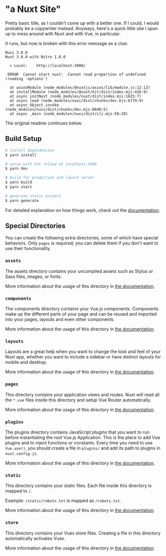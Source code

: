 # "a Nuxt Site"

Pretty basic title, as I couldn't come up with a better one.  If I could, I would probably be a copywriter instead.  Anyways, here's a quick little site I spun up to mess around with Nuxt and with Vue, in particular. 

It runs, but now is broken with this error message as a clue:

```
Nuxi 3.0.0
Nuxt 3.0.0 with Nitro 1.0.0

  > Local:    http://localhost:3000/

 ERROR  Cannot start nuxt:  Cannot read properties of undefined (reading 'options')

  at axiosModule (node_modules/@nuxtjs/axios/lib/module.js:12:13)
  at installModule (node_modules/@nuxt/kit/dist/index.mjs:416:9)
  at async initNuxt (node_modules/nuxt/dist/index.mjs:1825:7)
  at async load (node_modules/nuxi/dist/chunks/dev.mjs:6779:9)
  at async Object.invoke (node_modules/nuxi/dist/chunks/dev.mjs:6840:5)
  at async _main (node_modules/nuxi/dist/cli.mjs:50:20)
```

 The original readme continues below. 

## Build Setup

```bash
# install dependencies
$ yarn install

# serve with hot reload at localhost:3000
$ yarn dev

# build for production and launch server
$ yarn build
$ yarn start

# generate static project
$ yarn generate
```

For detailed explanation on how things work, check out the [documentation](https://nuxtjs.org).

## Special Directories

You can create the following extra directories, some of which have special behaviors. Only `pages` is required; you can delete them if you don't want to use their functionality.

### `assets`

The assets directory contains your uncompiled assets such as Stylus or Sass files, images, or fonts.

More information about the usage of this directory in [the documentation](https://nuxtjs.org/docs/2.x/directory-structure/assets).

### `components`

The components directory contains your Vue.js components. Components make up the different parts of your page and can be reused and imported into your pages, layouts and even other components.

More information about the usage of this directory in [the documentation](https://nuxtjs.org/docs/2.x/directory-structure/components).

### `layouts`

Layouts are a great help when you want to change the look and feel of your Nuxt app, whether you want to include a sidebar or have distinct layouts for mobile and desktop.

More information about the usage of this directory in [the documentation](https://nuxtjs.org/docs/2.x/directory-structure/layouts).

### `pages`

This directory contains your application views and routes. Nuxt will read all the `*.vue` files inside this directory and setup Vue Router automatically.

More information about the usage of this directory in [the documentation](https://nuxtjs.org/docs/2.x/get-started/routing).

### `plugins`

The plugins directory contains JavaScript plugins that you want to run before instantiating the root Vue.js Application. This is the place to add Vue plugins and to inject functions or constants. Every time you need to use `Vue.use()`, you should create a file in `plugins/` and add its path to plugins in `nuxt.config.js`.

More information about the usage of this directory in [the documentation](https://nuxtjs.org/docs/2.x/directory-structure/plugins).

### `static`

This directory contains your static files. Each file inside this directory is mapped to `/`.

Example: `/static/robots.txt` is mapped as `/robots.txt`.

More information about the usage of this directory in [the documentation](https://nuxtjs.org/docs/2.x/directory-structure/static).

### `store`

This directory contains your Vuex store files. Creating a file in this directory automatically activates Vuex.

More information about the usage of this directory in [the documentation](https://nuxtjs.org/docs/2.x/directory-structure/store).
